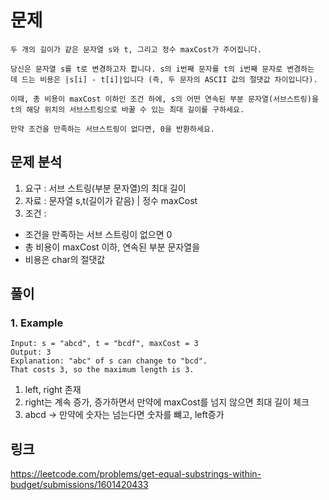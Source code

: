 # 문제
~~~text
두 개의 길이가 같은 문자열 s와 t, 그리고 정수 maxCost가 주어집니다.

당신은 문자열 s를 t로 변경하고자 합니다. s의 i번째 문자를 t의 i번째 문자로 변경하는 데 드는 비용은 |s[i] - t[i]|입니다 (즉, 두 문자의 ASCII 값의 절댓값 차이입니다).

이때, 총 비용이 maxCost 이하인 조건 하에, s의 어떤 연속된 부분 문자열(서브스트링)을 t의 해당 위치의 서브스트링으로 바꿀 수 있는 최대 길이를 구하세요.

만약 조건을 만족하는 서브스트링이 없다면, 0을 반환하세요.
~~~

## 문제 분석
1. 요구 : 서브 스트링(부분 문자열)의 최대 길이
2. 자료 : 문자열 s,t(길이가 같음) | 정수 maxCost
3. 조건 :
- 조건을 만족하는 서브 스트링이 없으면 0
- 총 비용이 maxCost 이하, 연속된 부분 문자열을 
- 비용은 char의 절댓값

## 풀이
### 1. Example
~~~text
Input: s = "abcd", t = "bcdf", maxCost = 3
Output: 3
Explanation: "abc" of s can change to "bcd".
That costs 3, so the maximum length is 3.
~~~

1. left, right 존재 
2. right는 계속 증가, 증가하면서 만약에 maxCost를 넘지 않으면 최대 길이 체크
3. abcd -> 만약에 숫자는 넘는다면 숫자를 뺴고, left증가

## 링크 

https://leetcode.com/problems/get-equal-substrings-within-budget/submissions/1601420433